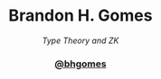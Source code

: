 <div align="center">

# Brandon H. Gomes

_Type Theory and ZK_

### [@bhgomes](https://bhgomes.dev)
</div>
